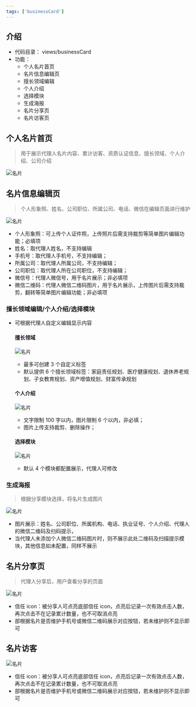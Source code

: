 ```yaml
---
tags: ['businessCard']
---
```


## 介绍

- 代码目录： views/businessCard
- 功能：
  - 个人名片首页
  - 名片信息编辑页
  - 擅长领域编辑
  - 个人介绍
  - 选择模块
  - 生成海报
  - 名片分享页
  - 名片访客页

## 个人名片首页

> 用于展示代理人名片内容、累计访客、资质认证信息、擅长领域、个人介绍、公司介绍

![名片](/images/businessCard/card1.png)

## 名片信息编辑页

> 个人形象照、姓名、公司职位、所属公司、电话、微信在编辑页面进行维护

![名片](/images/businessCard/card2.png)

- 个人形象照：可上传个人证件照，上传照片后需支持裁剪等简单图片编辑功能；必填项
- 姓名：取代理人姓名，不支持编辑
- 手机号：取代理人手机号，不支持编辑；
- 所属公司：取代理人所属公司，不支持编辑；
- 公司职位：取代理人所在公司职位，不支持编辑；
- 微信号：代理人微信号，用于名片展示；非必填项
- 微信二维码：代理人微信二维码图片，用于名片展示，上传图片后需支持裁剪，翻转等简单图片编辑功能；非必填项

### 擅长领域编辑/个人介绍/选择模块

- 可根据代理人自定义编辑显示内容

  #### 擅长领域

  ![名片](/images/businessCard/card3.png)

  - 最多可创建 3 个自定义标签
  - 默认提供 6 个擅长领域标签：家庭责任规划、医疗健康规划、退休养老规划、子女教育规划、资产增值规划、财富传承规划

  #### 个人介绍

  ![名片](/images/businessCard/card4.png)

  - 文字限制 100 字以内，图片限制 6 个以内，非必填；
  - 图片上传支持裁剪、删除操作；

  #### 选择模块

  ![名片](/images/businessCard/card5.png)

  - 默认 4 个模块都配置展示，代理人可修改

### 生成海报

> 根据分享模块选择，将名片生成图片

![名片](/images/businessCard/card6.png)

- 图片展示：姓名、公司职位、所属机构、电话、执业证号、个人介绍、代理人的微信二维码及扫码提示，
- 当代理人未添加个人微信二维码图片时，则不展示此处二维码及扫描提示模块，其他信息如未配置，同样不展示

## 名片分享页

> 代理人分享后，用户查看分享的页面

![名片](/images/businessCard/card7.png)

- 信任 icon：被分享人可点亮底部信任 icon，点亮后记录一次有效点击人数，再次点击不在记录累计数量，也不可取消点亮
- 部根据名片是否维护手机号或微信二维码展示对应按钮，若未维护则不显示即可

## 名片访客

![名片](/images/businessCard/card8.png)

- 信任 icon：被分享人可点亮底部信任 icon，点亮后记录一次有效点击人数，再次点击不在记录累计数量，也不可取消点亮
- 部根据名片是否维护手机号或微信二维码展示对应按钮，若未维护则不显示即可
